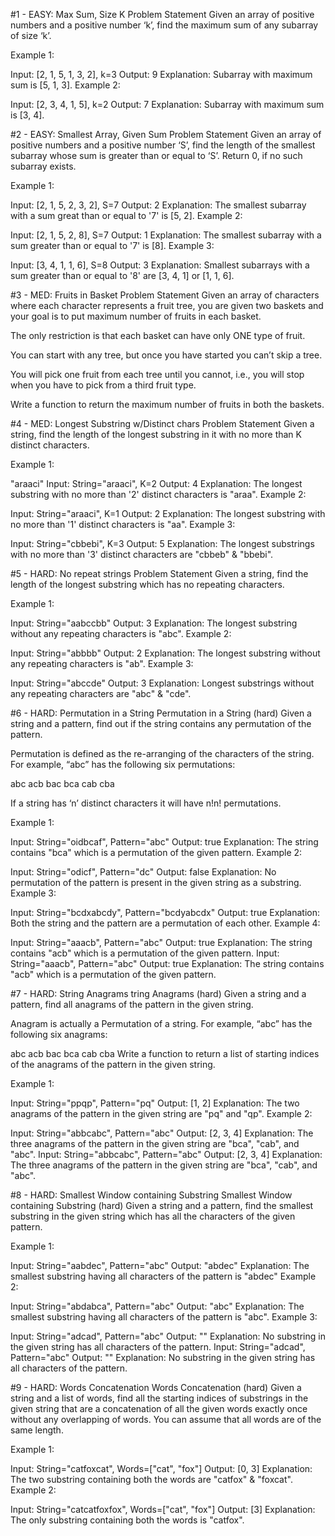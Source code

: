 #1 - EASY: Max Sum, Size K
Problem Statement
Given an array of positive numbers and a positive number ‘k’, find the maximum sum of any subarray of size ‘k’.

Example 1:

Input: [2, 1, 5, 1, 3, 2], k=3
Output: 9
Explanation: Subarray with maximum sum is [5, 1, 3].
Example 2:

​Input: [2, 3, 4, 1, 5], k=2
Output: 7
Explanation: Subarray with maximum sum is [3, 4].

#2 - EASY: Smallest Array, Given Sum
Problem Statement
Given an array of positive numbers and a positive number ‘S’,
find the length of the smallest subarray whose sum is greater than or equal to
‘S’. Return 0, if no such subarray exists.

Example 1:

Input: [2, 1, 5, 2, 3, 2], S=7
Output: 2
Explanation: The smallest subarray with a sum great than or equal to '7' is [5, 2].
Example 2:

Input: [2, 1, 5, 2, 8], S=7
Output: 1
Explanation: The smallest subarray with a sum greater than or equal to '7' is [8].
Example 3:

Input: [3, 4, 1, 1, 6], S=8
Output: 3
Explanation: Smallest subarrays with a sum greater than or equal to '8' are [3, 4, 1] or [1, 1, 6].

#3 - MED: Fruits in Basket
Problem Statement
Given an array of characters where each character represents a fruit tree,
you are given two baskets
and your goal is to put maximum number of fruits in each basket.

The only restriction is that
each basket can have only ONE type of fruit.

You can start with any tree,
but once you have started you can’t skip a tree.

You will pick one fruit from each tree until you cannot, i.e.,
you will stop when you have to pick from a third fruit type.

Write a function to return the maximum number of fruits in both the baskets.

#4 - MED: Longest Substring w/Distinct chars
Problem Statement
Given a string, find the length of the longest substring in it with no more than K distinct characters.

Example 1:

"araaci"
Input: String="araaci", K=2
Output: 4
Explanation: The longest substring with no more than '2' distinct characters is "araa".
Example 2:

Input: String="araaci", K=1
Output: 2
Explanation: The longest substring with no more than '1' distinct characters is "aa".
Example 3:

Input: String="cbbebi", K=3
Output: 5
Explanation: The longest substrings with no more than '3' distinct characters are "cbbeb" & "bbebi".

#5 - HARD: No repeat strings
Problem Statement
Given a string, find the length of the longest substring which has no repeating characters.

Example 1:

Input: String="aabccbb"
Output: 3
Explanation: The longest substring without any repeating characters is "abc".
Example 2:

Input: String="abbbb"
Output: 2
Explanation: The longest substring without any repeating characters is "ab".
Example 3:

Input: String="abccde"
Output: 3
Explanation: Longest substrings without any repeating characters are "abc" & "cde".

#6 - HARD: Permutation in a String
Permutation in a String (hard)
Given a string and a pattern, find out if the string contains any permutation of the pattern.

Permutation is defined as the re-arranging of the characters of the string. For example, “abc” has the following six permutations:

abc
acb
bac
bca
cab
cba

If a string has ‘n’ distinct characters it will have n!n! permutations.

Example 1:

Input: String="oidbcaf", Pattern="abc"
Output: true
Explanation: The string contains "bca" which is a permutation of the given pattern.
Example 2:

Input: String="odicf", Pattern="dc"
Output: false
Explanation: No permutation of the pattern is present in the given string as a substring.
Example 3:

Input: String="bcdxabcdy", Pattern="bcdyabcdx"
Output: true
Explanation: Both the string and the pattern are a permutation of each other.
Example 4:

Input: String="aaacb", Pattern="abc"
Output: true
Explanation: The string contains "acb" which is a permutation of the given pattern.
Input: String="aaacb", Pattern="abc"
Output: true
Explanation: The string contains "acb" which is a permutation of the given pattern.

#7 - HARD: String Anagrams
tring Anagrams (hard)
Given a string and a pattern, find all anagrams of the pattern in the given string.

Anagram is actually a Permutation of a string. For example, “abc” has the following six anagrams:

abc
acb
bac
bca
cab
cba
Write a function to return a list of starting indices of the anagrams of the pattern in the given string.

Example 1:

Input: String="ppqp", Pattern="pq"
Output: [1, 2]
Explanation: The two anagrams of the pattern in the given string are "pq" and "qp".
Example 2:

Input: String="abbcabc", Pattern="abc"
Output: [2, 3, 4]
Explanation: The three anagrams of the pattern in the given string are "bca", "cab", and "abc".
Input: String="abbcabc", Pattern="abc"
Output: [2, 3, 4]
Explanation: The three anagrams of the pattern in the given string are "bca", "cab", and "abc".

#8 - HARD: Smallest Window containing Substring
Smallest Window containing Substring (hard)
Given a string and a pattern, find the smallest substring in the given string which has all the characters of the given pattern.

Example 1:

Input: String="aabdec", Pattern="abc"
Output: "abdec"
Explanation: The smallest substring having all characters of the pattern is "abdec"
Example 2:

Input: String="abdabca", Pattern="abc"
Output: "abc"
Explanation: The smallest substring having all characters of the pattern is "abc".
Example 3:

Input: String="adcad", Pattern="abc"
Output: ""
Explanation: No substring in the given string has all characters of the pattern.
Input: String="adcad", Pattern="abc"
Output: ""
Explanation: No substring in the given string has all characters of the pattern.

#9 - HARD: Words Concatenation
Words Concatenation (hard)
Given a string and a list of words, find all the starting indices of substrings in the given string that are a concatenation of all the given words exactly once without any overlapping of words. You can assume that all words are of the same length.

Example 1:

Input: String="catfoxcat", Words=["cat", "fox"]
Output: [0, 3]
Explanation: The two substring containing both the words are "catfox" & "foxcat".
Example 2:

Input: String="catcatfoxfox", Words=["cat", "fox"]
Output: [3]
Explanation: The only substring containing both the words is "catfox".
